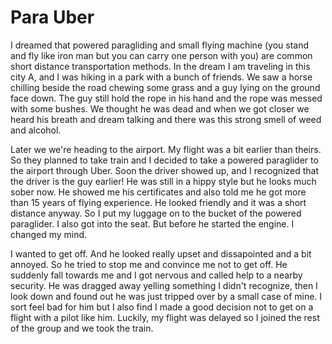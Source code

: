 # Para Uber

I dreamed that powered paragliding and small flying machine (you stand and fly like iron man but you can carry one person with you) are common short distance transportation methods. In the dream I am traveling in this city A, and I was hiking in a park with a bunch of friends. We saw a horse chilling beside the road chewing some grass and a guy lying on the ground face down. The guy still hold the rope in his hand and the rope was messed with some bushes. We thought he was dead and when we got closer we heard his breath and dream talking and there was this strong smell of weed and alcohol.

Later we we're heading to the airport. My flight was a bit earlier than theirs. So they planned to take train and I decided to take a powered paraglider to the airport through Uber. Soon the driver showed up, and I recognized that the driver is the guy earlier! He was still in a hippy style but he looks much sober now. He showed me his certificates and also told me he got more than 15 years of flying experience. He looked friendly and it was a short distance anyway. So I put my luggage on to the bucket of the powered paraglider. I also got into the seat. But before he started the engine. I changed my mind.

I wanted to get off. And he looked really upset and dissapointed and a bit annoyed. So he tried to stop me and convince me not to get off. He suddenly fall towards me and I got nervous and called help to a nearby security. He was dragged away yelling something I didn't recognize, then I look down and found out he was just tripped over by a small case of mine. I sort feel bad for him but I also find I made a good decision not to get on a flight with a pilot like him. Luckily, my flight was delayed so I joined the rest of the group and we took the train.

